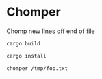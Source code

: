 # Chomper
Chomp new lines off end of file

```sh
cargo build
```

```sh
cargo install
```

```sh
chomper /tmp/foo.txt
```

